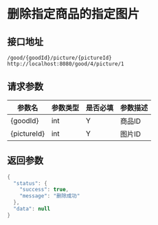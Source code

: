 # 删除指定商品的指定图片

## 接口地址
```
/good/{goodId}/picture/{pictureId}
http://localhost:8080/good/4/picture/1
```

## 请求参数
|参数名|参数类型|是否必填|参数描述|
|-----|------|-------|-------|
|{goodId}|int|Y|商品ID|
|{pictureId}|int|Y|图片ID|

## 返回参数
```Java
{
  "status": {
    "success": true,
    "message": "删除成功"
  },
  "data": null
}
```
